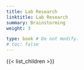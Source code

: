 ```yaml
---
title: Lab Research
linktitle: Lab Research
summary: Brainstorming
weight: 3

type: book # Do not modify.
# toc: false
---
```


{{< list_children >}}
